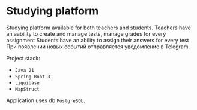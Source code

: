 
# Studying platform 

Studying platform available for both teachers and students.
Teachers have an aability to create and manage tests, manage grades for every assignment
Students have an ability to assign their answers for every test
При появлении новых событий отправляется уведомление в Telegram.

Project stack:
* `Java 21`
* `Spring Boot 3`
* `Liquibase`
* `MapStruct`

Application uses db `PostgreSQL`.
